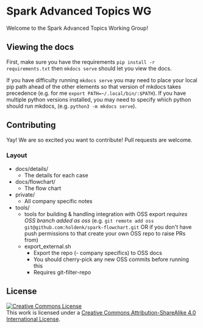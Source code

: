 # Spark Advanced Topics WG

Welcome to the Spark Advanced Topics Working Group!

## Viewing the docs

First, make sure you have the requirements `pip install -r requirements.txt` then `mkdocs serve` should let you view the docs.

If you have difficulty running `mkdocs serve` you may need to place your local pip path ahead of the other elements so that version of mkdocs takes precedence (e.g. for me `export PATH=~/.local/bin/:$PATH`). If you have multiple python versions installed, you may need to specify which python should run mkdocs, (e.g. `python3 -m mkdocs serve`). 

## Contributing

Yay! We are so excited you want to contribute! Pull requests are welcome.

### Layout

- docs/details/
  - The details for each case
- docs/flowchart/
  - The flow chart
- private/
  - All company specific notes
- tools/
  - tools for building & handling integration with OSS export *requires OSS branch added as oss* (e.g. `git remote add oss git@github.com:holdenk/spark-flowchart.git` OR if you don't have push permissions to that create your own OSS repo to raise PRs from)
  - export_external.sh
    - Export the repo (- company specifics) to OSS docs
    - You should cherry-pick any new OSS commits before running this
    - Requires git-filter-repo

## License

<a rel="license" href="http://creativecommons.org/licenses/by-sa/4.0/"><img alt="Creative Commons License" style="border-width:0" src="https://i.creativecommons.org/l/by-sa/4.0/88x31.png" /></a><br />This work is licensed under a <a rel="license" href="http://creativecommons.org/licenses/by-sa/4.0/">Creative Commons Attribution-ShareAlike 4.0 International License</a>.
